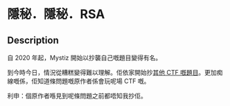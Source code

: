 隱秘．隱秘．RSA
===

## Description

自 2020 年起，Mystiz 開始以抄襲自己嘅題目變得有名。

到今時今日，情況從糟糕變得難以理解。佢依家開始抄[其他 CTF 嘅題目](https://github.com/OfficialCyberSpace/CSCTF-2024/blob/main/crypto/mask-rsa/README.md)。更加痴線嘅係，佢知道條問題嘅原作者係會玩呢場 CTF 嘅。

利申：個原作者喺見到呢條問題之前都唔知我抄佢。
